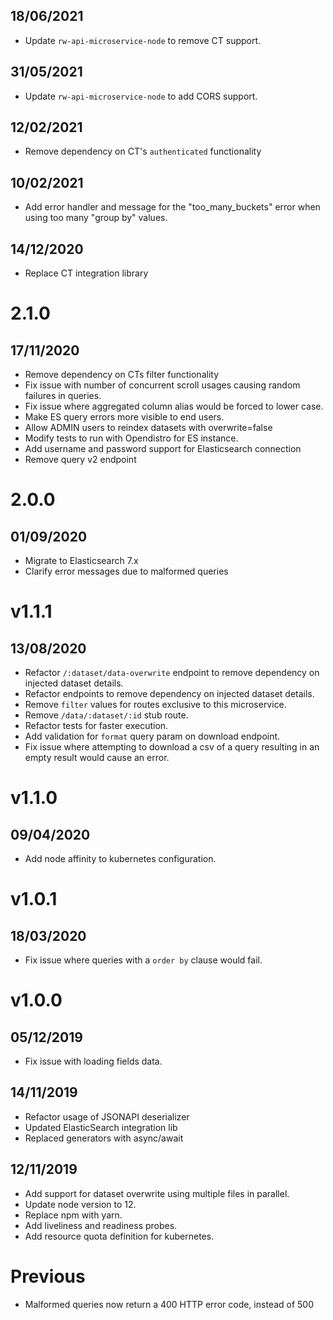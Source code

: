 ## 18/06/2021

- Update `rw-api-microservice-node` to remove CT support.

## 31/05/2021

- Update `rw-api-microservice-node` to add CORS support.

## 12/02/2021

- Remove dependency on CT's `authenticated` functionality

## 10/02/2021

- Add error handler and message for the "too_many_buckets" error when using too many "group by" values.

## 14/12/2020

- Replace CT integration library

# 2.1.0

## 17/11/2020

- Remove dependency on CTs filter functionality
- Fix issue with number of concurrent scroll usages causing random failures in queries.
- Fix issue where aggregated column alias would be forced to lower case.
- Make ES query errors more visible to end users.
- Allow ADMIN users to reindex datasets with overwrite=false
- Modify tests to run with Opendistro for ES instance.
- Add username and password support for Elasticsearch connection
- Remove query v2 endpoint

# 2.0.0

## 01/09/2020

- Migrate to Elasticsearch 7.x
- Clarify error messages due to malformed queries

# v1.1.1

## 13/08/2020

- Refactor `/:dataset/data-overwrite` endpoint to remove dependency on injected dataset details.
- Refactor endpoints to remove dependency on injected dataset details.
- Remove `filter` values for routes exclusive to this microservice.
- Remove `/data/:dataset/:id` stub route.
- Refactor tests for faster execution.
- Add validation for `format` query param on download endpoint.
- Fix issue where attempting to download a csv of a query resulting in an empty result would cause an error.

# v1.1.0

## 09/04/2020

- Add node affinity to kubernetes configuration.

# v1.0.1

## 18/03/2020
- Fix issue where queries with a `order by` clause would fail.

# v1.0.0

## 05/12/2019
- Fix issue with loading fields data.

## 14/11/2019
- Refactor usage of JSONAPI deserializer
- Updated ElasticSearch integration lib
- Replaced generators with async/await

## 12/11/2019
- Add support for dataset overwrite using multiple files in parallel.
- Update node version to 12.
- Replace npm with yarn.
- Add liveliness and readiness probes.
- Add resource quota definition for kubernetes.

# Previous
- Malformed queries now return a 400 HTTP error code, instead of 500
